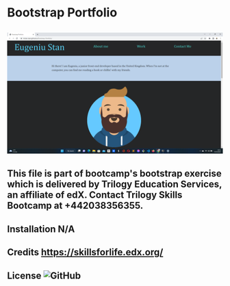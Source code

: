 # Bootstrap Portfolio

## ![my screenshot](./images/screenshot.png)

## This file is part of bootcamp's bootstrap exercise which is delivered by Trilogy Education Services, an affiliate of edX. Contact Trilogy Skills Bootcamp at +442038356355.
## Installation N/A
## Credits https://skillsforlife.edx.org/
## License ![GitHub](https://img.shields.io/github/license/mister-stan/bootstrap-portfolio)
